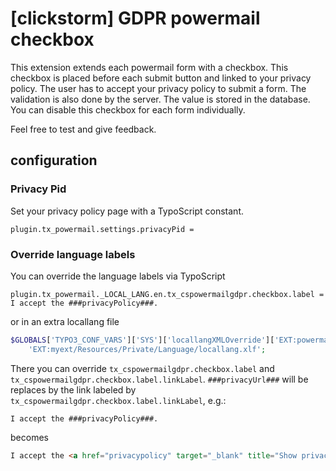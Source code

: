 # [clickstorm] GDPR powermail checkbox

This extension extends each powermail form with a checkbox. This checkbox is placed before each submit button and
linked to your privacy policy. The user has to accept your privacy policy to submit a form. The validation is
also done by the server. The value is stored  in the database. You can disable this checkbox for each form
individually.

Feel free to test and give feedback.

## configuration

### Privacy Pid

Set your privacy policy page with a TypoScript constant.
```
plugin.tx_powermail.settings.privacyPid =
```

### Override language labels

You can override the language labels via TypoScript

```
plugin.tx_powermail._LOCAL_LANG.en.tx_cspowermailgdpr.checkbox.label = I accept the ###privacyPolicy###.
```

or in an extra locallang file

```php
$GLOBALS['TYPO3_CONF_VARS']['SYS']['locallangXMLOverride']['EXT:powermail/Resources/Private/Language/locallang.xlf'][10] =
    'EXT:myext/Resources/Private/Language/locallang.xlf';
```

There you can override `tx_cspowermailgdpr.checkbox.label` and `tx_cspowermailgdpr.checkbox.label.linkLabel`.
`###privacyUrl###` will be replaces by the link labeled by `tx_cspowermailgdpr.checkbox.label.linkLabel`, e.g.:

```
I accept the ###privacyPolicy###.
```

becomes

```html
I accept the <a href="privacypolicy" target="_blank" title="Show privacy policy">privacy policy</a>.
```
